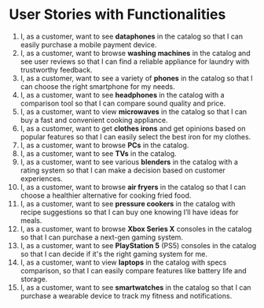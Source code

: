# User Stories with Functionalities

1. I, as a customer, want to see **dataphones** in the catalog so that I can easily purchase a mobile payment device.
2. I, as a customer, want to browse **washing machines** in the catalog and see user reviews so that I can find a reliable appliance for laundry with trustworthy feedback.
3. I, as a customer, want to see a variety of **phones** in the catalog so that I can choose the right smartphone for my needs.
4. I, as a customer, want to see **headphones** in the catalog with a comparison tool so that I can compare sound quality and price.
5. I, as a customer, want to view **microwaves** in the catalog so that I can buy a fast and convenient cooking appliance.
6. I, as a customer, want to get **clothes irons** and get opinions based on popular features so that I can easily select the best iron for my clothes.
7. I, as a customer, want to browse **PCs** in the catalog.
8. I, as a customer, want to see **TVs** in the catalog.
9. I, as a customer, want to see various **blenders** in the catalog with a rating system so that I can make a decision based on customer experiences.
10. I, as a customer, want to browse **air fryers** in the catalog so that I can choose a healthier alternative for cooking fried food.
11. I, as a customer, want to see **pressure cookers** in the catalog with recipe suggestions so that I can buy one knowing I’ll have ideas for meals.
12. I, as a customer, want to browse **Xbox Series X** consoles in the catalog so that I can purchase a next-gen gaming system.
13. I, as a customer, want to see **PlayStation 5** (PS5) consoles in the catalog so that I can decide if it's the right gaming system for me.
14. I, as a customer, want to view **laptops** in the catalog with specs comparison, so that I can easily compare features like battery life and storage.
15. I, as a customer, want to see **smartwatches** in the catalog so that I can purchase a wearable device to track my fitness and notifications.